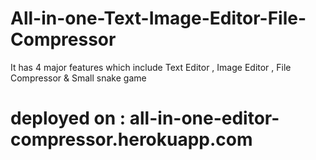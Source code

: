 # All-in-one-Text-Image-Editor-File-Compressor
It has 4 major features which include Text Editor , Image Editor , File Compressor &amp; Small snake game

# deployed on : all-in-one-editor-compressor.herokuapp.com
